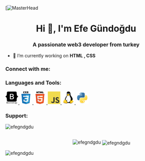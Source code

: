 [![MasterHead](https://miro.medium.com/v2/resize:fit:1400/0*yRhQ28Nd53cTSCR6)
<h1 align="center">Hi 👋, I'm Efe Gündoğdu</h1>
<h3 align="center">A passionate web3 developer from turkey</h3>

- 🔭 I’m currently working on **HTML , CSS**

<h3 align="left">Connect with me:</h3>
<p align="left">
</p>

<h3 align="left">Languages and Tools:</h3>
<p align="left"> <a href="https://getbootstrap.com" target="_blank" rel="noreferrer"> <img src="https://raw.githubusercontent.com/devicons/devicon/master/icons/bootstrap/bootstrap-plain-wordmark.svg" alt="bootstrap" width="40" height="40"/> </a> <a href="https://www.w3schools.com/css/" target="_blank" rel="noreferrer"> <img src="https://raw.githubusercontent.com/devicons/devicon/master/icons/css3/css3-original-wordmark.svg" alt="css3" width="40" height="40"/> </a> <a href="https://www.w3.org/html/" target="_blank" rel="noreferrer"> <img src="https://raw.githubusercontent.com/devicons/devicon/master/icons/html5/html5-original-wordmark.svg" alt="html5" width="40" height="40"/> </a> <a href="https://developer.mozilla.org/en-US/docs/Web/JavaScript" target="_blank" rel="noreferrer"> <img src="https://raw.githubusercontent.com/devicons/devicon/master/icons/javascript/javascript-original.svg" alt="javascript" width="40" height="40"/> </a> <a href="https://www.linux.org/" target="_blank" rel="noreferrer"> <img src="https://raw.githubusercontent.com/devicons/devicon/master/icons/linux/linux-original.svg" alt="linux" width="40" height="40"/> </a> <a href="https://www.python.org" target="_blank" rel="noreferrer"> <img src="https://raw.githubusercontent.com/devicons/devicon/master/icons/python/python-original.svg" alt="python" width="40" height="40"/> </a> </p>

<h3 align="left">Support:</h3>
<p><a href="https://www.buymeacoffee.com/efegndgdu"> <img align="left" src="https://cdn.buymeacoffee.com/buttons/v2/default-yellow.png" height="50" width="210" alt="efegndgdu" /></a></p><br><br>

<p><img align="left" src="https://github-readme-stats.vercel.app/api/top-langs?username=efegndgdu&show_icons=true&locale=en&layout=compact" alt="efegndgdu" /></p>

<p>&nbsp;<img align="center" src="https://github-readme-stats.vercel.app/api?username=efegndgdu&show_icons=true&locale=en" alt="efegndgdu" /></p>

<p><img align="center" src="https://github-readme-streak-stats.herokuapp.com/?user=efegndgdu&" alt="efegndgdu" /></p>
